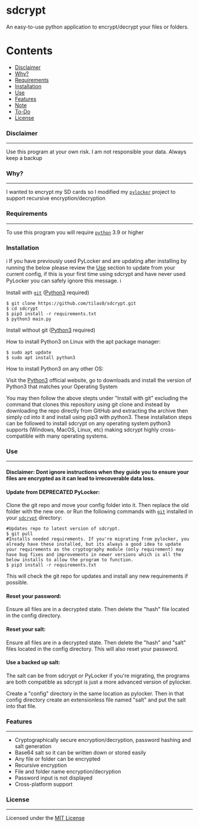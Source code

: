 # sdcrypt

An easy-to-use python application to encrypt/decrypt your files or folders.

Contents
========

 * [Disclaimer](#disclaimer)
 * [Why?](#why)
 * [Requirements](#requirements)
 * [Installation](#installation)
 * [Use](#use)
 * [Features](#features)
 * [Note](#note)
 * [To-Do](#to-do)
 * [License](#license)

### Disclaimer

---

Use this program at your own risk. I am not responsible your data. Always keep a backup

### Why?

---

I wanted to encrypt my SD cards so I modified my [`pylocker`](https://www.github.com/tilas01/pylocker) project to support recursive encryption/decryption

### Requirements

---

To use this program you will require [`python`](https://www.python.org/) 3.9 or higher

### Installation

ℹ️ If you have previously used PyLocker and are updating after installing by running the below please review the [Use](#use) section to update from your current config, if this is your first time using sdcrypt and have never used PyLocker you can safely ignore this message. ℹ️

Install with [`git`](https://git-scm.com/) ([Python3](https://www.python.org/downloads) required)

```
$ git clone https://github.com/tilas0/sdcrypt.git
$ cd sdcrypt
$ pip3 install -r requirements.txt
$ python3 main.py
```

Install without git ([Python3](https://www.python.org/downloads) required)

How to install Python3 on Linux with the apt package manager:

```
$ sudo apt update
$ sudo apt install python3
```

How to install Python3 on any other OS:

Visit the [Python3](https://www.python.org/downloads) official website, go to downloads and install the version of Python3 that matches your Operating System

You may then follow the above stepts under "Install with git" excluding the command that clones this repository using git clone and instead by downloading the repo directly from GitHub and extracting the archive then simply cd into it and install using pip3 with python3. These installation steps can be followed to install sdcrypt on any operating system python3 supports (Windows, MacOS, Linux, etc) making sdcrypt highly cross-compatible with many operating systems.



### Use

---

#### Disclaimer: Dont ignore instructions when they guide you to ensure your files are encrypted as it can lead to irrecoverable data loss.

#### Update from DEPRECATED PyLocker:

Clone the git repo and move your config folder into it. Then replace the old folder with the new one.
or
Run the following commands with [`git`](https://git-scm.com/) installed in your [`sdcrypt`](https://www.github.com/tilas01/sdcrypt) directory:

```
#Updates repo to latest version of sdcrypt.
$ git pull
#Installs needed requirements. If you're migrating from pylocker, you already have these installed, but its always a good idea to update your requirements as the cryptography module (only requirement) may have bug fixes and improvements in newer versions which is all the below installs to allow the program to function.
$ pip3 install -r requirements.txt
```

This will check the git repo for updates and install any new requirements if possible.

#### Reset your password:

Ensure all files are in a decrypted state. Then delete the "hash" file located in the config directory.

#### Reset your salt:

Ensure all files are in a decrypted state. Then delete the "hash" and "salt" files located in the config directory. This will also reset your password.

#### Use a backed up salt:

The salt can be from sdcrypt or PyLocker if you're migrating, the programs are both compatible as sdcrypt is just a more advanced version of pylocker.

Create a "config" directory in the same location as pylocker. Then in that config directory create an extensionless file named "salt" and put the salt into that file.

### Features

---

- Cryptographically secure encryption/decryption, password hashing and salt generation
- Base64 salt so it can be written down or stored easily
- Any file or folder can be encrypted
- Recursive encryption
- File and folder name encryption/decryption
- Password input is not displayed
- Cross-platform support

### License

---

Licensed under the [MIT License](LICENSE)
